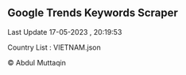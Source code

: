 

## Google Trends Keywords Scraper 
 
Last Update 17-05-2023 , 20:19:53

Country List :
VIETNAM.json



© Abdul Muttaqin 
